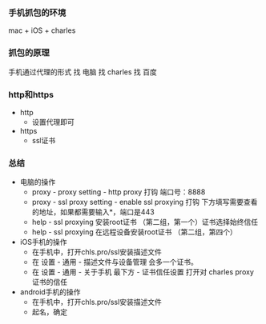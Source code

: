 ### 手机抓包的环境

mac + iOS + charles

### 抓包的原理

手机通过代理的形式 找 电脑 找 charles 找 百度

###  http和https

- http 
  - 设置代理即可
- https
  - ssl证书

### 总结

- 电脑的操作
  - proxy - proxy setting - http proxy 打钩 端口号：8888
  - proxy - ssl proxy setting - enable ssl proxying 打钩 下方填写需要查看的地址，如果都需要输入*，端口是443
  - help - ssl proxying 安装root证书 （第二组，第一个）证书选择始终信任
  - help - ssl proxying 在远程设备安装root证书 （第二组，第四个）
- iOS手机的操作
  - 在手机中，打开chls.pro/ssl安装描述文件
  - 在 设置 - 通用 - 描述文件与设备管理 会多一个证书。
  - 在 设置 - 通用 - 关于手机 最下方 - 证书信任设置 打开对 charles proxy 证书的信任
- android手机的操作
  - 在手机中，打开chls.pro/ssl安装描述文件
  - 起名，确定
